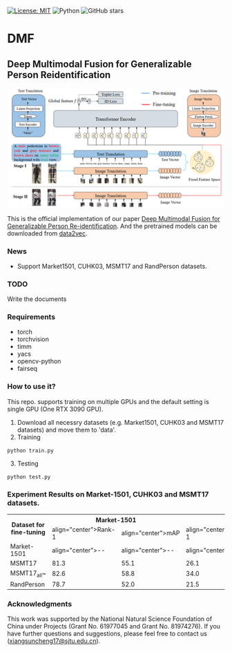 [![License: MIT](https://img.shields.io/badge/License-MIT-yellow.svg)](https://opensource.org/licenses/MIT)
![Python](https://img.shields.io/badge/python-green.svg)
![GitHub stars](https://img.shields.io/github/stars/JeremyXSC/DMF.svg?style=flat&label=Star)

# DMF

## Deep Multimodal Fusion for Generalizable Person Reidentification

<img src='images/DMF.png'/>

This is the official implementation of our paper [Deep Multimodal Fusion for Generalizable Person Re-identification](). And the pretrained models can be downloaded from [data2vec](https://github.com/facebookresearch/data2vec_vision/tree/main/beit).

### News
- Support Market1501, CUHK03, MSMT17 and RandPerson datasets.




### TODO
Write the documents

### Requirements
- torch
- torchvision
- timm
- yacs
- opencv-python
- fairseq

### How to use it?
This repo. supports training on multiple GPUs and the default setting is single GPU (One RTX 3090 GPU).

1. Download all necessry datasets (e.g. Market1501, CUHK03 and MSMT17 datasets) and move them to 'data'.   
2. Training
```
python train.py
```
3. Testing
```
python test.py
```

### Experiment Results on Market-1501, CUHK03 and MSMT17 datasets.
<!-- markdownlint-disable MD033 -->
<table>
    <tr>
        <th rowspan="2">Dataset for fine-tuning</th>
        <th colspan="2">Market-1501</th>
        <th colspan="2">CUHK03</th>
		<th colspan="2">MSMT17</th>
        <th rowspan="2">Settings</th>
    </tr>
    <tr>
        <td>align="center">Rank-1</td>
        <td>align="center">mAP</td>
		<td>align="center">Rank-1</td>
        <td>align="center">mAP</td>
        <td>align="center">Rank-1</td>
        <td>align="center">mAP</td>
    </tr>
    <tr><td>Market-1501</td><td>align="center">--</td><td>align="center">--</td><td>align="center">23.4</td><td>align="center">22.6</td><td>align="center">50.6</td><td>align="center">21.5</td><td>align="center">1GPU</td></tr>
    <tr><td>MSMT17</td><td>81.3</td><td>55.1</td><td>26.1</td><td>24.7</td><td>--</td><td>--</td><td>1GPU</td></tr>
    <tr><td>MSMT17<sub>all</sub>~</td><td>82.6</td><td>58.8</td><td>34.0</td><td>32.1</td><td>--</td><td>--</td><td>1GPU</td></tr>
    <tr><td>RandPerson</td><td>78.7</td><td>52.0</td><td>21.5</td><td>19.3</td><td>52.4</td><td>18.9</td><td>1GPU</td></tr>
</table>

### Acknowledgments
This work was supported by the National Natural Science Foundation of China under Projects (Grant No. 61977045 and Grant No. 81974276).
If you have further questions and suggestions, please feel free to contact us (xiangsuncheng17@sjtu.edu.cn).